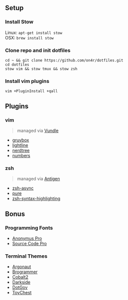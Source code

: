 ## Setup

### Install Stow

Linux: `apt-get install stow`  
OSX:   `brew install stow`

### Clone repo and init dotfiles

	cd ~ && git clone https://github.com/on4r/dotfiles.git
	cd dotfiles
	stow vim && stow tmux && stow zsh

### Install vim plugins

	vim +PluginInstall +qall

## Plugins

### vim

> managed via [Vundle](https://github.com/VundleVim/Vundle.vim)

* [gruvbox](https://github.com/morhetz/gruvbox)
* [lightline](https://github.com/itchyny/lightline.vim)
* [nerdtree](https://github.com/scrooloose/nerdtree)
* [numbers](https://github.com/myusuf3/numbers.vim)

### zsh

> managed via [Antigen](https://github.com/zsh-users/antigen)

* [zsh-async](https://github.com/mafredri/zsh-async)
* [pure](https://github.com/sindresorhus/pure)
* [zsh-syntax-highlighting](https://github.com/zsh-users/zsh-syntax-highlighting)

## Bonus

### Programming Fonts

* [Anonymus Pro](https://www.marksimonson.com/fonts/view/anonymous-pro)
* [Source Code Pro](https://github.com/adobe-fonts/source-code-pro)

### Terminal Themes

* [Argonaut](https://github.com/lysyi3m/osx-terminal-themes#argonaut)
* [Brogrammer](https://github.com/lysyi3m/osx-terminal-themes#brogrammer)
* [Cobalt2](https://github.com/lysyi3m/osx-terminal-themes#cobalt2)
* [Darkside](https://github.com/lysyi3m/osx-terminal-themes#darkside)
* [DotGov](https://github.com/lysyi3m/osx-terminal-themes#dotgov)
* [ToyChest](https://github.com/lysyi3m/osx-terminal-themes#toychest)
